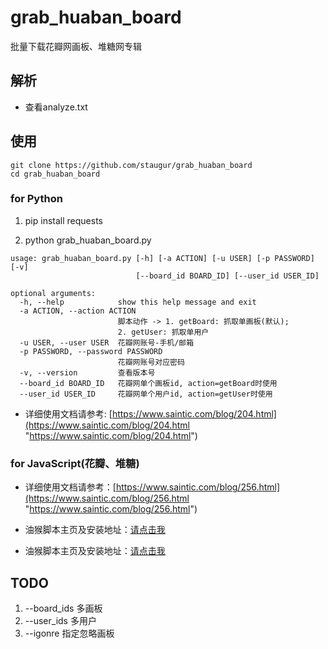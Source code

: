 # grab_huaban_board
批量下载花瓣网画板、堆糖网专辑


## 解析

* 查看analyze.txt


## 使用

```
git clone https://github.com/staugur/grab_huaban_board
cd grab_huaban_board
```

### for Python

1. pip install requests

2. python grab_huaban_board.py

```
usage: grab_huaban_board.py [-h] [-a ACTION] [-u USER] [-p PASSWORD] [-v]
                            [--board_id BOARD_ID] [--user_id USER_ID]

optional arguments:
  -h, --help            show this help message and exit
  -a ACTION, --action ACTION
                        脚本动作 -> 1. getBoard: 抓取单画板(默认);
                        2. getUser: 抓取单用户
  -u USER, --user USER  花瓣网账号-手机/邮箱
  -p PASSWORD, --password PASSWORD
                        花瓣网账号对应密码
  -v, --version         查看版本号
  --board_id BOARD_ID   花瓣网单个画板id, action=getBoard时使用
  --user_id USER_ID     花瓣网单个用户id, action=getUser时使用
```

* 详细使用文档请参考: [https://www.saintic.com/blog/204.html](https://www.saintic.com/blog/204.html "https://www.saintic.com/blog/204.html")


### for JavaScript(花瓣、堆糖)

* 详细使用文档请参考：[https://www.saintic.com/blog/256.html](https://www.saintic.com/blog/256.html "https://www.saintic.com/blog/256.html")

* 油猴脚本主页及安装地址：[请点击我](https://greasyfork.org/zh-CN/scripts/368427-%E8%8A%B1%E7%93%A3%E7%BD%91%E4%B8%8B%E8%BD%BD "请点击我")

* 油猴脚本主页及安装地址：[请点击我](https://greasyfork.org/zh-CN/scripts/369840-%E5%A0%86%E7%B3%96%E7%BD%91%E4%B8%8B%E8%BD%BD "请点击我")


## TODO
1. --board_ids 多画板
2. --user_ids 多用户
3. --igonre 指定忽略画板

